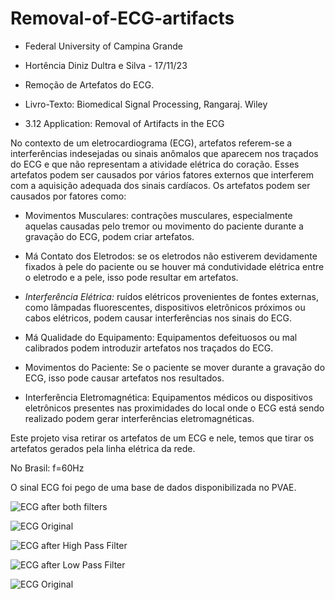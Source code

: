 # Removal-of-ECG-artifacts

* Federal University of Campina Grande

* Hortência Diniz Dultra e Silva - 17/11/23

* Remoção de Artefatos do ECG.

* Livro-Texto: Biomedical Signal Processing, Rangaraj. Wiley

* 3.12 Application: Removal of Artifacts in the ECG

No contexto de um eletrocardiograma (ECG), artefatos referem-se a interferências indesejadas ou sinais anômalos que aparecem nos traçados do ECG e que não representam a atividade elétrica do coração. Esses artefatos podem ser causados por vários fatores externos que interferem com a aquisição adequada dos sinais cardíacos.
Os artefatos podem ser causados por fatores como:

* Movimentos Musculares: contrações musculares, especialmente aquelas causadas pelo tremor ou movimento do paciente durante a gravação do ECG, podem criar artefatos.

* Má Contato dos Eletrodos: se os eletrodos não estiverem devidamente fixados à pele do paciente ou se houver má condutividade elétrica entre o eletrodo e a pele, isso pode resultar em artefatos.

* *Interferência Elétrica:* ruídos elétricos provenientes de fontes externas, como lâmpadas fluorescentes, dispositivos eletrônicos próximos ou cabos elétricos, podem causar interferências nos sinais do ECG.

* Má Qualidade do Equipamento: Equipamentos defeituosos ou mal calibrados podem introduzir artefatos nos traçados do ECG.

* Movimentos do Paciente: Se o paciente se mover durante a gravação do ECG, isso pode causar artefatos nos resultados.

* Interferência Eletromagnética: Equipamentos médicos ou dispositivos eletrônicos presentes nas proximidades do local onde o ECG está sendo realizado podem gerar interferências eletromagnéticas.

Este projeto visa retirar os artefatos de um ECG e nele, temos que tirar os artefatos gerados pela linha elétrica da rede.

No Brasil: f=60Hz

O sinal ECG foi pego de uma base de dados disponibilizada no PVAE.

![ECG after both filters](./ECG_COMB.png "ECG after both filters")

![ECG Original](./ECG_FFT.png "ECG Original")

![ECG after High Pass Filter](./ECG_HIGH.png "ECG after High Pass Filter")

![ECG after Low Pass Filter](./ECG_LOW.png "ECG after Low Pass Filter")

![ECG Original](./ECG_ORIGINAL.png "Áudio Result")

